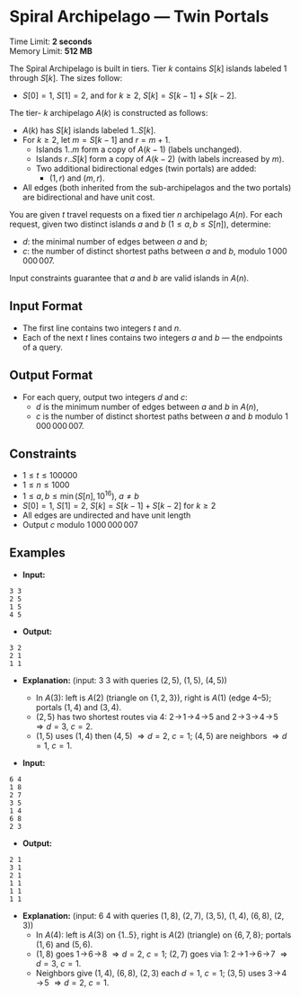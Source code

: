 # Spiral Archipelago — Twin Portals
Time Limit: **2 seconds**  
Memory Limit: **512 MB**

The Spiral Archipelago is built in tiers. Tier $k$ contains $S[k]$ islands labeled $1$ through $S[k]$. The sizes follow:  
- $S[0] = 1$, $S[1] = 2$, and for $k \geq 2$, $S[k] = S[k-1] + S[k-2]$.

The tier- $k$ archipelago $A(k)$ is constructed as follows:
- $A(k)$ has $S[k]$ islands labeled $1..S[k]$.
- For $k \geq 2$, let $m = S[k-1]$ and $r = m + 1$.  
  - Islands $1..m$ form a copy of $A(k-1)$ (labels unchanged).  
  - Islands $r..S[k]$ form a copy of $A(k-2)$ (with labels increased by $m$).  
  - Two additional bidirectional edges (twin portals) are added:  
    - $(1, r)$ and $(m, r)$.  
- All edges (both inherited from the sub-archipelagos and the two portals) are bidirectional and have unit cost.

You are given $t$ travel requests on a fixed tier $n$ archipelago $A(n)$. For each request, given two distinct islands $a$ and $b$ ($1 \leq a, b \leq S[n]$), determine:
- $d$: the minimal number of edges between $a$ and $b$;  
- $c$: the number of distinct shortest paths between $a$ and $b$, modulo $1\,000\,000\,007$.

Input constraints guarantee that $a$ and $b$ are valid islands in $A(n)$.


## Input Format
- The first line contains two integers $t$ and $n$.  
- Each of the next $t$ lines contains two integers $a$ and $b$ — the endpoints of a query.  


## Output Format
- For each query, output two integers $d$ and $c$:  
  - $d$ is the minimum number of edges between $a$ and $b$ in $A(n)$,  
  - $c$ is the number of distinct shortest paths between $a$ and $b$ modulo $1\,000\,000\,007$.  


## Constraints
- $1 \leq t \leq 100000$  
- $1 \leq n \leq 1000$  
- $1 \leq a, b \leq \min(S[n], 10^{16}),\ a \neq b$  
- $S[0] = 1,\ S[1] = 2,\ S[k] = S[k-1] + S[k-2]$ for $k \geq 2$  
- All edges are undirected and have unit length  
- Output $c$ modulo $1\,000\,000\,007$  


## Examples
 - **Input:**
```
3 3
2 5
1 5
4 5
```

 - **Output:**
```
3 2
2 1
1 1
```

 - **Explanation:** (input: $3\ 3$ with queries $(2,5)$, $(1,5)$, $(4,5)$)
   - In $A(3)$: left is $A(2)$ (triangle on $\{1,2,3\}$), right is $A(1)$ (edge $4$–$5$); portals $(1,4)$ and $(3,4)$.
   - $(2,5)$ has two shortest routes via $4$: $2\!\to\!1\!\to\!4\!\to\!5$ and $2\!\to\!3\!\to\!4\!\to\!5$ $\Rightarrow d=3,\ c=2$.
   - $(1,5)$ uses $(1,4)$ then $(4,5)$ $\Rightarrow d=2,\ c=1$; $(4,5)$ are neighbors $\Rightarrow d=1,\ c=1$.


 - **Input:**
```
6 4
1 8
2 7
3 5
1 4
6 8
2 3
```

 - **Output:**
```
2 1
3 1
2 1
1 1
1 1
1 1
```

 - **Explanation:** (input: $6\ 4$ with queries $(1,8)$, $(2,7)$, $(3,5)$, $(1,4)$, $(6,8)$, $(2,3)$)
    - In $A(4)$: left is $A(3)$ on $\{1..5\}$, right is $A(2)$ (triangle) on $\{6,7,8\}$; portals $(1,6)$ and $(5,6)$.
    - $(1,8)$ goes $1\!\to\!6\!\to\!8$ $\Rightarrow d=2,\ c=1$; $(2,7)$ goes via $1$: $2\!\to\!1\!\to\!6\!\to\!7$ $\Rightarrow d=3,\ c=1$.
    - Neighbors give $(1,4)$, $(6,8)$, $(2,3)$ each $d=1,\ c=1$; $(3,5)$ uses $3\!\to\!4\!\to\!5$ $\Rightarrow d=2,\ c=1$.


